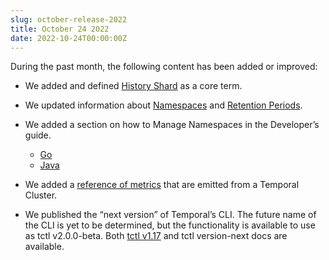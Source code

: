 ```yaml
---
slug: october-release-2022
title: October 24 2022
date: 2022-10-24T00:00:00Z
---
```


During the past month, the following content has been added or improved:

- We added and defined [History Shard](/clusters/#history-shard) as a core term.

- We updated information about [Namespaces](/namespaces) and [Retention Periods](/clusters/#retention-period).

- We added a section on how to Manage Namespaces in the Developer’s guide.

  - [Go](/dev-guide/golang/features/#namespaces)
  - [Java](/dev-guide/java/features/#namespaces)

- We added a [reference of metrics](/references/cluster-metrics) that are emitted from a Temporal Cluster.

- We published the “next version” of Temporal’s CLI.
  The future name of the CLI is yet to be determined, but the functionality is available to use as tctl v2.0.0-beta.
  Both [tctl v1.17](/tctl-v1/) and tctl version-next docs are available.
